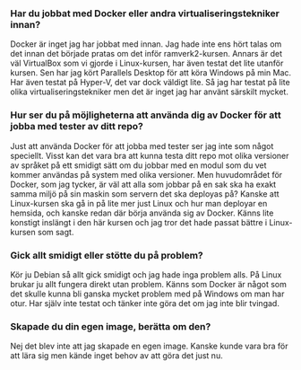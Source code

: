 ### Har du jobbat med Docker eller andra virtualiseringstekniker innan?

Docker är inget jag har jobbat med innan. Jag hade inte ens hört talas om det innan det började pratas om det inför ramverk2-kursen. Annars är det väl VirtualBox som vi gjorde i Linux-kursen, har även testat det lite utanför kursen. Sen har jag kört Parallels Desktop för att köra Windows på min Mac. Har även testat på Hyper-V, det var dock väldigt lite. Så jag har testat på lite olika virtualiseringstekniker men det är inget jag har använt särskilt mycket.


### Hur ser du på möjligheterna att använda dig av Docker för att jobba med tester av ditt repo?

Just att använda Docker för att jobba med tester ser jag inte som något speciellt. Visst kan det vara bra att kunna testa ditt repo mot olika versioner av språket på ett smidigt sätt om du jobbar med en modul som du vet kommer användas på system med olika versioner. Men huvudområdet för Docker, som jag tycker, är väl att alla som jobbar på en sak ska ha exakt samma miljö på sin maskin som servern det ska deployas på? Kanske att Linux-kursen ska gå in på lite mer just Linux och hur man deployar en hemsida, och kanske redan där börja använda sig av Docker. Känns lite konstigt inslängt i den här kursen och jag tror det hade passat bättre i Linux-kursen som sagt.


### Gick allt smidigt eller stötte du på problem?

Kör ju Debian så allt gick smidigt och jag hade inga problem alls. På Linux brukar ju allt fungera direkt utan problem. Känns som Docker är något som det skulle kunna bli ganska mycket problem med på Windows om man har otur. Har själv inte testat och tänker inte göra det om jag inte blir tvingad.


### Skapade du din egen image, berätta om den?

Nej det blev inte att jag skapade en egen image. Kanske kunde vara bra för att lära sig men kände inget behov av att göra det just nu.
